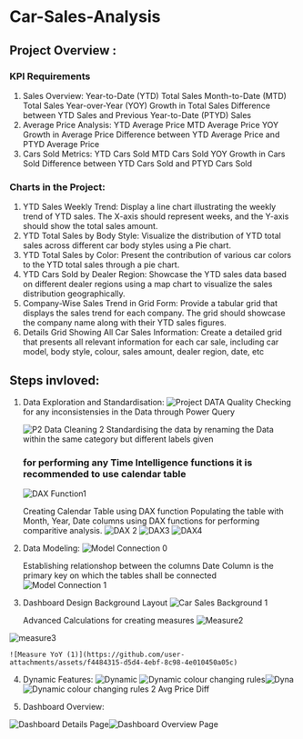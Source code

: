 # Car-Sales-Analysis

## Project Overview :
### KPI Requirements

1. Sales Overview:
  Year-to-Date (YTD) Total Sales
  Month-to-Date (MTD) Total Sales
  Year-over-Year (YOY) Growth in Total Sales
  Difference between YTD Sales and Previous Year-to-Date (PTYD) Sales
2. Average Price Analysis:
  YTD Average Price
  MTD Average Price
  YOY Growth in Average Price
  Difference between YTD Average Price and PTYD Average Price
3. Cars Sold Metrics:
  YTD Cars Sold
  MTD Cars Sold
  YOY Growth in Cars Sold
  Difference between YTD Cars Sold and PTYD Cars Sold

### Charts in the Project:

1. YTD Sales Weekly Trend: Display a line chart illustrating the weekly trend of YTD sales. The X-axis should represent weeks, and the Y-axis should show the total sales amount.
2. YTD Total Sales by Body Style: Visualize the distribution of YTD total sales across different car body styles using a Pie chart.
3. YTD Total Sales by Color: Present the contribution of various car colors to the YTD total sales through a pie chart.
3. YTD Cars Sold by Dealer Region: Showcase the YTD sales data based on different dealer regions using a map chart to visualize the sales distribution geographically.
5. Company-Wise Sales Trend in Grid Form: Provide a tabular grid that displays the sales trend for each company. The grid should showcase the company name along with their YTD sales figures.
6. Details Grid Showing All Car Sales Information: Create a detailed grid that presents all relevant information for each car sale, including car model, body style, colour, sales amount, dealer region, date, etc

## Steps invloved:
1. Data Exploration and Standardisation:
   ![Project DATA Quality](https://github.com/user-attachments/assets/8fb65e79-256f-4cd9-9185-a5c74ac1049a)
   Checking for any inconsistensies in the Data through Power Query

    ![P2 Data Cleaning 2](https://github.com/user-attachments/assets/872d3b72-fa2d-4ca0-ba9e-97966de93ed3)
   Standardising the data by renaming the Data within the same category but different labels given

   ### for performing any Time Intelligence functions it is recommended to use calendar table

   ![DAX Function1](https://github.com/user-attachments/assets/b5fab81f-f68d-4dfe-aa6b-8eae61fb9804)

   Creating Calendar Table using DAX function
    Populating the table with Month, Year, Date columns using DAX functions for performing comparitive analysis.
![DAX 2](https://github.com/user-attachments/assets/3ceefa90-8e3e-4226-8c29-729e064d8f2a)
![DAX3](https://github.com/user-attachments/assets/6357b2b4-9af5-4077-9831-7fa47f86bd3f)
![DAX4](https://github.com/user-attachments/assets/22a31654-eb94-4b42-ac5c-d3cf284fed80)

2. Data Modeling:
   ![Model Connection 0](https://github.com/user-attachments/assets/30bc4235-b2ed-4899-ab18-f4820d8959c1)

   Establishing relationshop between the columns
   Date Column is the primary key on which the tables shall be connected
   ![Model Connection 1](https://github.com/user-attachments/assets/6774cdf5-bf04-42cf-818b-6d33fd67fafc)

3. Dashboard Design
   Background Layout 
   ![Car Sales Background 1](https://github.com/user-attachments/assets/984f5644-2298-485c-be8b-e284299f14db)

   Advanced Calculations for creating measures
   ![Measure2](https://github.com/user-attachments/assets/3e759862-b5ca-4997-a1e2-dd265978b3d3)
   
   
![measure3](https://github.com/user-attachments/assets/1930d426-ec97-40fc-a0b3-8c74ea31e33d)

    ![Measure YoY (1)](https://github.com/user-attachments/assets/f4484315-d5d4-4ebf-8c98-4e010450a05c)

4. Dynamic Features:
   ![Dynamic](https://github.com/user-attachments/assets/5c027227-e70b-4f5d-bae4-56e78f7d3991)
![Dynamic colour changing rules](https://github.com/user-attachments/assets/82f36d2d-3d92-4b03-b705-88a5ef9d96ae)![Dyna](https://github.com/user-attachments/assets/ac402f74-f84d-4834-a29d-3a019751bdf8)![Dynamic colour changing rules 2 Avg Price Diff](https://github.com/user-attachments/assets/66cce1ed-b402-488b-97e2-492533aa0204)

5. Dashboard Overview:
   

![Dashboard Details Page](https://github.com/user-attachments/assets/bd8a2fb1-953b-4223-a487-a30c576296b4)![Dashboard Overview Page](https://github.com/user-attachments/assets/69dd57a1-cc04-4630-86bc-2570fc70c45c)

